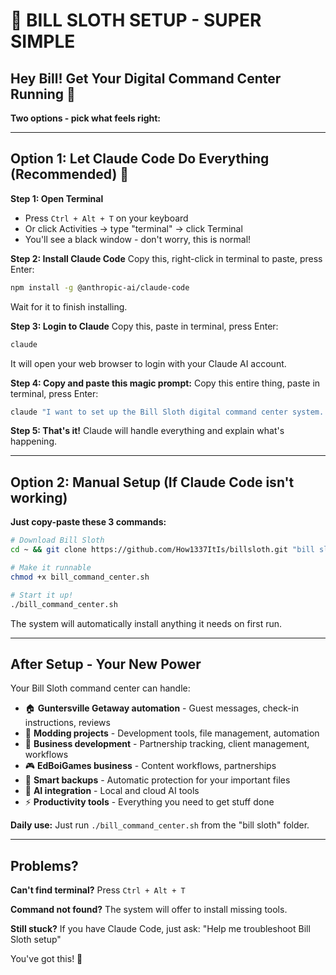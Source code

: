 # 🚀 BILL SLOTH SETUP - SUPER SIMPLE

## Hey Bill! Get Your Digital Command Center Running 🦥

**Two options - pick what feels right:**

---

## Option 1: Let Claude Code Do Everything (Recommended) 🤖

**Step 1: Open Terminal**
- Press `Ctrl + Alt + T` on your keyboard
- Or click Activities → type "terminal" → click Terminal
- You'll see a black window - don't worry, this is normal!

**Step 2: Install Claude Code** 
Copy this, right-click in terminal to paste, press Enter:
```bash
npm install -g @anthropic-ai/claude-code
```
Wait for it to finish installing.

**Step 3: Login to Claude**
Copy this, paste in terminal, press Enter:
```bash
claude
```
It will open your web browser to login with your Claude AI account.

**Step 4: Copy and paste this magic prompt:**
Copy this entire thing, paste in terminal, press Enter:
```bash
claude "I want to set up the Bill Sloth digital command center system. Please: 1) Download it from https://github.com/How1337ItIs/billsloth.git to a folder called 'bill sloth' 2) Install any missing dependencies it needs 3) Make everything executable and ready to run 4) Start the command center for me and KEEP IT RUNNING so I can use it 5) Show me the menu and explain what each option does. I'm on Ubuntu Linux and want this system for productivity, automation, and managing my single VRBO property called 'Guntersville Getaway'. I also do modding work and business development activities. Please explain each step as you do it."
```

**Step 5: That's it!** Claude will handle everything and explain what's happening.

---

## Option 2: Manual Setup (If Claude Code isn't working)

**Just copy-paste these 3 commands:**

```bash
# Download Bill Sloth
cd ~ && git clone https://github.com/How1337ItIs/billsloth.git "bill sloth" && cd "bill sloth"

# Make it runnable
chmod +x bill_command_center.sh

# Start it up!
./bill_command_center.sh
```

The system will automatically install anything it needs on first run.

---

## After Setup - Your New Power

Your Bill Sloth command center can handle:

- 🏠 **Guntersville Getaway automation** - Guest messages, check-in instructions, reviews
- 🔧 **Modding projects** - Development tools, file management, automation
- 💼 **Business development** - Partnership tracking, client management, workflows
- 🎮 **EdBoiGames business** - Content workflows, partnerships  
- 💾 **Smart backups** - Automatic protection for your important files
- 🤖 **AI integration** - Local and cloud AI tools
- ⚡ **Productivity tools** - Everything you need to get stuff done

**Daily use:** Just run `./bill_command_center.sh` from the "bill sloth" folder.

---

## Problems? 

**Can't find terminal?** Press `Ctrl + Alt + T`

**Command not found?** The system will offer to install missing tools.

**Still stuck?** If you have Claude Code, just ask: "Help me troubleshoot Bill Sloth setup"

You've got this! 🚀